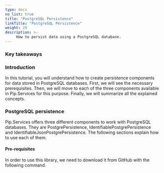 ```yaml
---
type: docs
no_list: true
title: "PostgreSQL Persistence"
linkTitle: "PostgreSQL Persistence"
weight: 20
description: >-
     How to persist data using a PostgreSQL database.
---
```


### Key takeaways

### Introduction

In this tutorial, you will understand how to create persistence components for data stored in PostgreSQL databases. First, we will see the necessary prerequisites. Then, we will move to each of the three components available in Pip.Services for this purpose. Finally, we will summarize all the explained concepts.

### PostgreSQL persistence

Pip.Services offers three different components to work with PostgreSQL databases. They are PostgrePersistence, IdentifiablePostgrePersistence and IdentifiableJsonPostgrePersistence. The following sections explain how to use each of them.

#### Pre-requisites

In order to use this library, we need to download it from GitHub with the following command.

